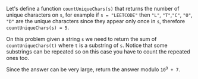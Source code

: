 Let's define a function `countUniqueChars(s)` that returns the number of unique characters on `s`, for example if `s = "LEETCODE"` then `"L"`, `"T"`,`"C"`, `"O"`, `"D"` are the unique characters since they appear only once in `s`, therefore `countUniqueChars(s) = 5`.

On this problem given a string `s` we need to return the sum of `countUniqueChars(t)` where `t` is a substring of `s`. Notice that some substrings can be repeated so on this case you have to count the repeated ones too.

Since the answer can be very large, return the answer modulo <code>10<sup>9</sup> + 7</code>.